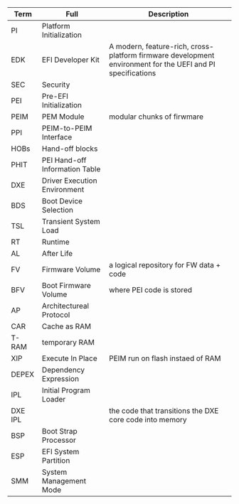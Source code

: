 |Term|Full|Description|
|-|-|-|
|PI|Platform Initialization||
|EDK|EFI Developer Kit|A modern, feature-rich, cross-platform firmware development environment for the UEFI and PI specifications|
|SEC|Security||
|PEI|Pre-EFI Initialization||
|PEIM|PEM Module|modular chunks of firwmare|
|PPI|PEIM-to-PEIM Interface||
|HOBs|Hand-off blocks||
|PHIT|PEI Hand-off Information Table||
|DXE|Driver Execution Environment||
|BDS|Boot Device Selection||
|TSL|Transient System Load||
|RT|Runtime||
|AL|After Life||
|FV|Firmware Volume|a logical repository for FW data + code|
|BFV|Boot Firmware Volume|where PEI code is stored|
|AP|Architectureal Protocol||
|CAR|Cache as RAM||
|T-RAM|temporary RAM||
|XIP|Execute In Place|PEIM run on flash instaed of RAM|
|DEPEX|Dependency Expression||
|IPL|Initial Program Loader||
|DXE IPL||the code that transitions the DXE core code into memory|
|BSP|Boot Strap Processor|
|ESP|EFI System Partition||
|SMM|System Management Mode||
